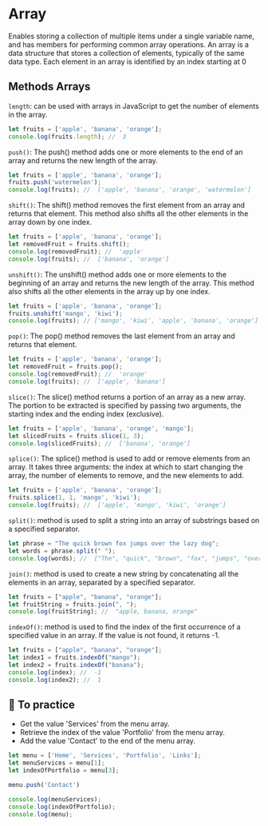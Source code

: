 # Array
 Enables storing a collection of multiple items under a single variable name, and has members for performing common array operations.
 An array is a data structure that stores a collection of elements, typically of the same data type.
 Each element in an array is identified by an index starting at 0

 ## Methods Arrays
`length`: can be used with arrays in JavaScript to get the number of elements in the array.
```javascript
let fruits = ['apple', 'banana', 'orange'];
console.log(fruits.length); //  3
```
`push()`: The push() method adds one or more elements to the end of an array and returns the new length of the array.
```javascript
let fruits = ['apple', 'banana', 'orange'];
fruits.push('watermelon');
console.log(fruits); //  ['apple', 'banana', 'orange', 'watermelon']
```
`shift()`: The shift() method removes the first element from an array and returns that element. This method also shifts all the other elements in the array down by one index.
```javascript
let fruits = ['apple', 'banana', 'orange'];
let removedFruit = fruits.shift();
console.log(removedFruit); //  'apple'
console.log(fruits); //  ['banana', 'orange']
```
`unshift()`: The unshift() method adds one or more elements to the beginning of an array and returns the new length of the array. This method also shifts all the other elements in the array up by one index.
```javascript
let fruits = ['apple', 'banana', 'orange'];
fruits.unshift('mango', 'kiwi');
console.log(fruits); // ['mango', 'kiwi', 'apple', 'banana', 'orange']
```
`pop()`: The pop() method removes the last element from an array and returns that element.
```javascript
let fruits = ['apple', 'banana', 'orange'];
let removedFruit = fruits.pop();
console.log(removedFruit); //  'orange'
console.log(fruits); //  ['apple', 'banana']
```
`slice()`: The slice() method returns a portion of an array as a new array. The portion to be extracted is specified by passing two arguments, the starting index and the ending index (exclusive).
```javascript
let fruits = ['apple', 'banana', 'orange', 'mango'];
let slicedFruits = fruits.slice(1, 3);
console.log(slicedFruits); //  ['banana', 'orange']
```
`splice()`: The splice() method is used to add or remove elements from an array. It takes three arguments: the index at which to start changing the array, the number of elements to remove, and the new elements to add.
```javascript
let fruits = ['apple', 'banana', 'orange'];
fruits.splice(1, 1, 'mango', 'kiwi');
console.log(fruits); //  ['apple', 'mango', 'kiwi', 'orange']
```
`split()`: method is used to split a string into an array of substrings based on a specified separator.
```javascript
let phrase = "The quick brown fox jumps over the lazy dog";
let words = phrase.split(" ");
console.log(words); //  ["The", "quick", "brown", "fox", "jumps", "over", "the", "lazy", "dog"]
```
`join()`: method is used to create a new string by concatenating all the elements in an array, separated by a specified separator.
```javascript
let fruits = ["apple", "banana", "orange"];
let fruitString = fruits.join(", ");
console.log(fruitString); //  "apple, banana, orange"

```
`indexOf()`: method is used to find the index of the first occurrence of a specified value in an array. If the value is not found, it returns -1.
```javascript
let fruits = ["apple", "banana", "orange"];
let index1 = fruits.indexOf("mango");
let index2 = fruits.indexOf("banana");
console.log(index); //  -1
console.log(index2); //  1

```
## 🚀 To practice
- Get the value 'Services' from the menu array.
- Retrieve the index of the value 'Portfolio' from the menu array.
- Add the value 'Contact' to the end of the menu array.
```javascript
let menu = ['Home', 'Services', 'Portfolio', 'Links'];
let menuServices = menu[1];
let indexOfPortfolio = menu[3];

menu.push('Contact')

console.log(menuServices);
console.log(indexOfPortfolio);
console.log(menu);
```